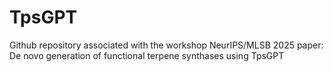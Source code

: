 # TpsGPT
Github repository associated with the workshop NeurIPS/MLSB 2025 paper: De novo generation of functional terpene synthases using TpsGPT

